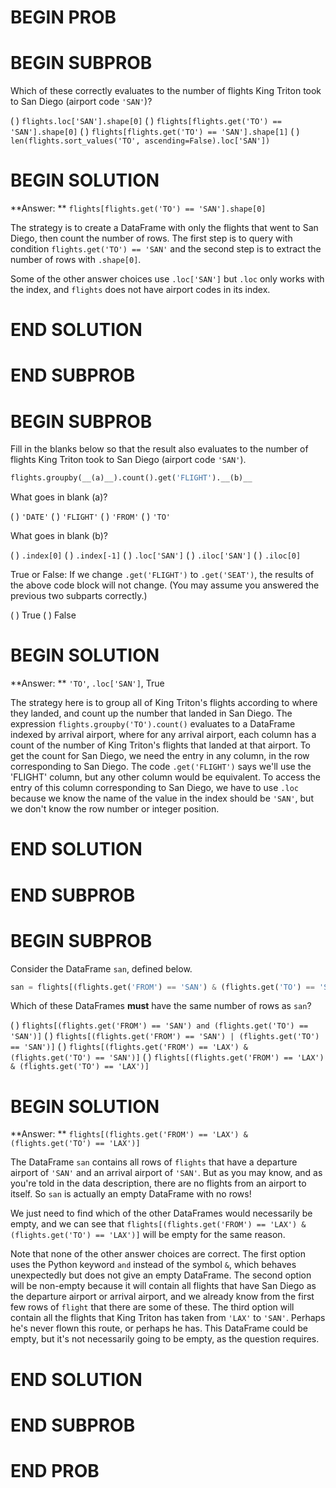 # BEGIN PROB

# BEGIN SUBPROB

Which of these correctly evaluates to the number of flights King Triton took to San Diego (airport code `'SAN'`)?

( ) `flights.loc['SAN'].shape[0]`
( ) `flights[flights.get('TO') == 'SAN'].shape[0]`
( ) `flights[flights.get('TO') == 'SAN'].shape[1]`
( ) `len(flights.sort_values('TO', ascending=False).loc['SAN'])`

# BEGIN SOLUTION

**Answer: ** `flights[flights.get('TO') == 'SAN'].shape[0]`

The strategy is to create a DataFrame with only the flights that went to San Diego, then count the number of rows. The first step is to query with condition `flights.get('TO') == 'SAN'` and the second step is to extract the number of rows with `.shape[0]`. 

Some of the other answer choices use `.loc['SAN']` but `.loc` only works with the index, and `flights` does not have airport codes in its index.

# END SOLUTION

# END SUBPROB

# BEGIN SUBPROB

Fill in the blanks below so that the result also evaluates to the number of flights King Triton took to San Diego (airport code `'SAN'`).

```python
flights.groupby(__(a)__).count().get('FLIGHT').__(b)__            
```

What goes in blank (a)?

( ) `'DATE'`
( ) `'FLIGHT'`
( ) `'FROM'`
( ) `'TO'`

What goes in blank (b)?

( ) `.index[0]`
( ) `.index[-1]`
( ) `.loc['SAN']`
( ) `.iloc['SAN']`
( ) `.iloc[0]`

True or False: If we change `.get('FLIGHT')` to `.get('SEAT')`, the results of the above code block will not change. (You may assume you answered the previous two subparts correctly.)

( ) True
( ) False

# BEGIN SOLUTION

**Answer: ** `'TO'`, `.loc['SAN']`, True

The strategy here is to group all of King Triton's flights according to where they landed, and count up the number that landed in San Diego. The expression `flights.groupby('TO').count()` evaluates to a DataFrame indexed by arrival airport, where for any arrival airport, each column has a count of the number of King Triton's flights that landed at that airport. To get the count for San Diego, we need the entry in any column, in the row corresponding to San Diego. The code `.get('FLIGHT')` says we'll use the 'FLIGHT' column, but any other column would be equivalent. To access the entry of this column corresponding to San Diego, we have to use `.loc` because we know the name of the value in the index should be `'SAN'`, but we don't know the row number or integer position.

# END SOLUTION

# END SUBPROB

# BEGIN SUBPROB

Consider the DataFrame `san`, defined below.

```py
san = flights[(flights.get('FROM') == 'SAN') & (flights.get('TO') == 'SAN')]
```

Which of these DataFrames **must** have the same number of rows as `san`?

( ) `flights[(flights.get('FROM') == 'SAN') and (flights.get('TO') == 'SAN')]`
( ) `flights[(flights.get('FROM') == 'SAN') | (flights.get('TO') == 'SAN')]`
( ) `flights[(flights.get('FROM') == 'LAX') & (flights.get('TO') == 'SAN')]`
( ) `flights[(flights.get('FROM') == 'LAX') & (flights.get('TO') == 'LAX')]`

# BEGIN SOLUTION

**Answer: ** `flights[(flights.get('FROM') == 'LAX') & (flights.get('TO') == 'LAX')]`

The DataFrame `san` contains all rows of `flights` that have a departure airport of `'SAN'` and an arrival airport of `'SAN'`. But as you may know, and as you're told in the data description, there are no flights from an airport to itself. So `san` is actually an empty DataFrame with no rows!

We just need to find which of the other DataFrames would necessarily be empty, and we can see that `flights[(flights.get('FROM') == 'LAX') & (flights.get('TO') == 'LAX')]` will be empty for the same reason. 

Note that none of the other answer choices are correct. The first option uses the Python keyword `and` instead of the symbol `&`, which behaves unexpectedly but does not give an empty DataFrame. The second option will be non-empty because it will contain all flights that have San Diego as the departure airport or arrival airport, and we already know from the first few rows of `flight` that there are some of these. The third option will contain all the flights that King Triton has taken from `'LAX'` to `'SAN'`.  Perhaps he's never flown this route, or perhaps he has. This DataFrame could be empty, but it's not necessarily going to be empty, as the question requires.

# END SOLUTION

# END SUBPROB

# END PROB